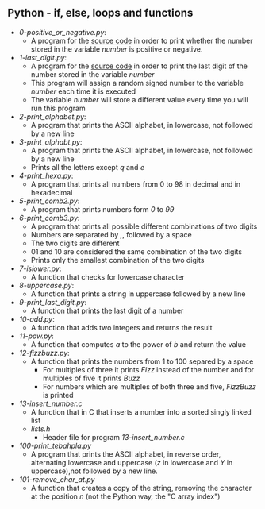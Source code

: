 ## Python - if, else, loops and functions
- *0-positive_or_negative.py*: 
  - A program for the [source code](https://github.com/holbertonschool/0x01.py/blob/master/0-positive_or_negative_py) in order to print whether the number stored in the variable _number_ is positive or negative.
- *1-last_digit.py*:
  - A program for the [source code](https://github.com/holbertonschool/0x01.py/blob/master/1-last_digit_py) in order to print the last digit of the number stored in the variable _number_
  - This program will assign a random signed number to the variable _number_ each time it is executed
  - The variable _number_ will store a different value every time you will run this program
- *2-print_alphabet.py*:
  - A program that prints the ASCII alphabet, in lowercase, not followed by a new line
- *3-print_alphabt.py*:
  - A program that prints the ASCII alphabet, in lowercase, not followed by a new line
  - Prints all the letters except _q_ and _e_
- *4-print_hexa.py*:
  - A program that prints all numbers from 0 to 98 in decimal and in hexadecimal
- *5-print_comb2.py*:
  - A program that prints numbers form _0_ to _99_
- *6-print_comb3.py*:
  - A program that prints all possible different combinations of two digits
  - Numbers are separated by *,*, followed by a space
  - The two digits are different
  - 01 and 10 are considered the same combination of the two digits
  - Prints only the smallest combination of the two digits
- *7-islower.py*:
  - A function that checks for lowercase character
- *8-uppercase.py*:
  - A function that prints a string in uppercase followed by a new line
- *9-print_last_digit.py*:
  - A function that prints the last digit of a number
- *10-add.py*:
  - A function that adds two integers and returns the result
- *11-pow.py*:
  - A function that computes _a_ to the power of _b_ and return the value
- *12-fizzbuzz.py*:
  - A function that prints the numbers from 1 to 100 separed by a space
    - For multiples of three it prints _Fizz_ instead of the number and for multiples of five it prints _Buzz_
    - For numbers which are multiples of both three and five, _FizzBuzz_ is printed
- *13-insert_number.c*
  - A function that in C that inserts a number into a sorted singly linked list
  - *lists.h*
    - Header file for program *13-insert_number.c*
- *100-print_tebahpla.py*
  - A program that prints the ASCII alphabet, in reverse order, alternating lowercase and uppercase (_z_ in lowercase and _Y_ in uppercase),not followed by a new line.
- *101-remove_char_at.py*
  - A function that creates a copy of the string, removing the character at the position *n* (not the Python way, the "C array index")  
